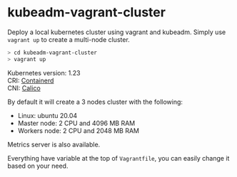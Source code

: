 # kubeadm-vagrant-cluster

Deploy a local kubernetes cluster using vagrant and kubeadm.
Simply use `vagrant up` to create a multi-node cluster.

```sh
> cd kubeadm-vagrant-cluster
> vagrant up
```

Kubernetes version: 1.23  
CRI: [Containerd](https://github.com/containerd/containerd)  
CNI: [Calico](https://projectcalico.docs.tigera.io/about/about-calico)

By default it will create a 3 nodes cluster with the following:
- Linux: ubuntu 20.04
- Master node: 2 CPU and 4096 MB RAM
- Workers node: 2 CPU and 2048 MB RAM

Metrics server is also available.

Everything have variable at the top of `Vagrantfile`, you can easily change it based on your need.